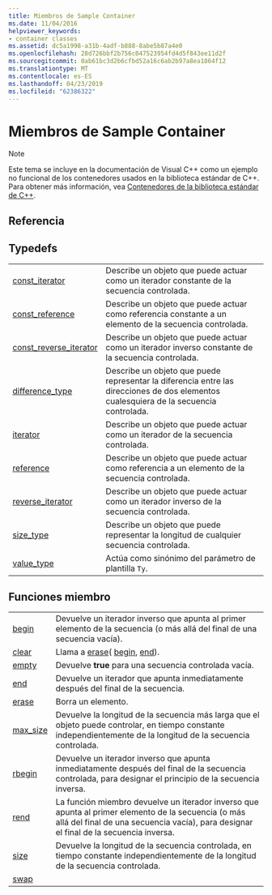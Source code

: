 ```yaml
---
title: Miembros de Sample Container
ms.date: 11/04/2016
helpviewer_keywords:
- container classes
ms.assetid: dc5a1998-a31b-4adf-b888-8abe5b87a4e0
ms.openlocfilehash: 28d726bbf2b756c047523954fd4d5f843ee11d2f
ms.sourcegitcommit: 0ab61bc3d2b6cfbd52a16c6ab2b97a8ea1864f12
ms.translationtype: MT
ms.contentlocale: es-ES
ms.lasthandoff: 04/23/2019
ms.locfileid: "62386322"
---
```

# <a name="sample-container-members"></a>Miembros de Sample Container

> [!NOTE]
> Este tema se incluye en la documentación de Visual C++ como un ejemplo no funcional de los contenedores usados en la biblioteca estándar de C++. Para obtener más información, vea [Contenedores de la biblioteca estándar de C++](../standard-library/stl-containers.md).

## <a name="reference"></a>Referencia

## <a name="typedefs"></a>Typedefs

|||
|-|-|
|[const_iterator](../standard-library/container-class-const-iterator.md)|Describe un objeto que puede actuar como un iterador constante de la secuencia controlada.|
|[const_reference](../standard-library/container-class-const-reference.md)|Describe un objeto que puede actuar como referencia constante a un elemento de la secuencia controlada.|
|[const_reverse_iterator](../standard-library/container-class-const-reverse-iterator.md)|Describe un objeto que puede actuar como un iterador inverso constante de la secuencia controlada.|
|[difference_type](../standard-library/container-class-difference-type.md)|Describe un objeto que puede representar la diferencia entre las direcciones de dos elementos cualesquiera de la secuencia controlada.|
|[iterator](../standard-library/container-class-iterator.md)|Describe un objeto que puede actuar como un iterador de la secuencia controlada.|
|[reference](../standard-library/container-class-reference.md)|Describe un objeto que puede actuar como referencia a un elemento de la secuencia controlada.|
|[reverse_iterator](../standard-library/container-class-reverse-iterator.md)|Describe un objeto que puede actuar como un iterador inverso de la secuencia controlada.|
|[size_type](../standard-library/container-class-size-type.md)|Describe un objeto que puede representar la longitud de cualquier secuencia controlada.|
|[value_type](../standard-library/container-class-value-type.md)|Actúa como sinónimo del parámetro de plantilla `Ty`.|

## <a name="member-functions"></a>Funciones miembro

|||
|-|-|
|[begin](../standard-library/container-class-begin.md)|Devuelve un iterador inverso que apunta al primer elemento de la secuencia (o más allá del final de una secuencia vacía).|
|[clear](../standard-library/container-class-clear.md)|Llama a [erase](../standard-library/container-class-erase.md)( [begin](../standard-library/container-class-begin.md), [end](../standard-library/container-class-end.md)).|
|[empty](../standard-library/container-class-empty.md)|Devuelve **true** para una secuencia controlada vacía.|
|[end](../standard-library/container-class-end.md)|Devuelve un iterador que apunta inmediatamente después del final de la secuencia.|
|[erase](../standard-library/container-class-erase.md)|Borra un elemento.|
|[max_size](../standard-library/container-class-max-size.md)|Devuelve la longitud de la secuencia más larga que el objeto puede controlar, en tiempo constante independientemente de la longitud de la secuencia controlada.|
|[rbegin](../standard-library/container-class-rbegin.md)|Devuelve un iterador inverso que apunta inmediatamente después del final de la secuencia controlada, para designar el principio de la secuencia inversa.|
|[rend](../standard-library/container-class-rend.md)|La función miembro devuelve un iterador inverso que apunta al primer elemento de la secuencia (o más allá del final de una secuencia vacía), para designar el final de la secuencia inversa.|
|[size](../standard-library/container-class-size.md)|Devuelve la longitud de la secuencia controlada, en tiempo constante independientemente de la longitud de la secuencia controlada.|
|[swap](../standard-library/container-class-swap.md)
